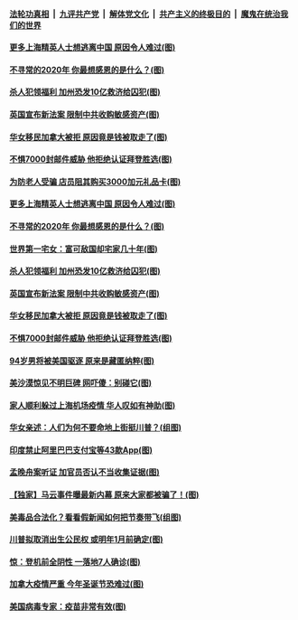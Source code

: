 

####  [法轮功真相](../../../../basic/blob/master/README.md?t=11271731) &nbsp;|&nbsp; [九评共产党](../../../../9ping.md/blob/master/README.md?t=11271731) &nbsp;|&nbsp; [解体党文化](../../../../jtdwh.md/blob/master/README.md?t=11271731)  &nbsp;|&nbsp; [共产主义的终极目的](../../../../gczydzjmd.md/blob/master/README.md?t=11271731) &nbsp;|&nbsp; [魔鬼在统治我们的世界](../../../../mgztzwmdsj.md/blob/master/README.md?t=11271731) 

#### [更多上海精英人士想逃离中国 原因令人难过(图)](../pages/p3/953878.md?t=11271731) 

#### [不寻常的2020年 你最想感恩的是什么？(图)](../pages/p3/953863.md?t=11271731) 

#### [杀人犯领福利 加州恐发10亿救济给囚犯(图)](../pages/p3/953792.md?t=11271731) 

#### [英国宣布新法案 限制中共收购敏感资产(图)](../pages/p3/953794.md?t=11271731) 

#### [华女移民加拿大被拒 原因竟是钱被取走了(图)](../pages/p3/953786.md?t=11271731) 

#### [不惧7000封邮件威胁 他拒绝认证拜登胜选(图)](../pages/p3/953755.md?t=11271731) 

#### [为防老人受骗 店员阻其购买3000加元礼品卡(图)](../pages/p3/953910.md?t=11271731) 

#### [更多上海精英人士想逃离中国 原因令人难过(图)](../pages/p3/953878.md?t=11271731) 

#### [不寻常的2020年 你最想感恩的是什么？(图)](../pages/p3/953863.md?t=11271731) 

#### [世界第一宅女：富可敌国却宅家几十年(图)](../pages/p3/953835.md?t=11271731) 

#### [杀人犯领福利 加州恐发10亿救济给囚犯(图)](../pages/p3/953792.md?t=11271731) 

#### [英国宣布新法案 限制中共收购敏感资产(图)](../pages/p3/953794.md?t=11271731) 

#### [华女移民加拿大被拒 原因竟是钱被取走了(图)](../pages/p3/953786.md?t=11271731) 

#### [不惧7000封邮件威胁 他拒绝认证拜登胜选(图)](../pages/p3/953755.md?t=11271731) 

#### [94岁男将被美国驱逐 原来是藏匿纳粹(图)](../pages/p3/953759.md?t=11271731) 

#### [美沙漠惊见不明巨碑 网吓傻：别碰它(图)](../pages/p3/953746.md?t=11271731) 

#### [家人顺利躲过上海机场疫情 华人叹如有神助(图)](../pages/p3/953710.md?t=11271731) 

#### [华女亲述：人们为何不要命地上街挺川普？(组图)](../pages/p3/953686.md?t=11271731) 

#### [印度禁止阿里巴巴支付宝等43款App(图)](../pages/p3/953682.md?t=11271731) 

#### [孟晚舟案听证 加官员否认不当收集证据(图)](../pages/p3/953679.md?t=11271731) 

#### [【独家】马云事件曝最新内幕 原来大家都被骗了！(图)](../pages/p3/953558.md?t=11271731) 

#### [美毒品合法化？看看假新闻如何把节奏带飞(组图)](../pages/p3/953656.md?t=11271731) 

#### [川普拟取消出生公民权 或明年1月前确定(图)](../pages/p3/953645.md?t=11271731) 

#### [惊：登机前全阴性 一落地7人确诊(图)](../pages/p3/953639.md?t=11271731) 

#### [加拿大疫情严重 今年圣诞节恐难过(图)](../pages/p3/953563.md?t=11271731) 

#### [美国病毒专家：疫苗非常有效(图)](../pages/p3/953552.md?t=11271731) 

